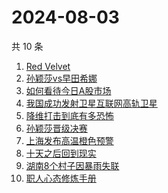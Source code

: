 # 2024-08-03

共 10 条

<!-- BEGIN -->
<!-- 最后更新时间 Sat Aug 03 2024 11:12:15 GMT+0800 (China Standard Time) -->

1. [Red Velvet](https://www.zhihu.com/search?q=Red%20Velvet)
1. [孙颖莎vs早田希娜](https://www.zhihu.com/search?q=%E5%AD%99%E9%A2%96%E8%8E%8Evs%E6%97%A9%E7%94%B0%E5%B8%8C%E5%A8%9C)
1. [如何看待今日A股市场](https://www.zhihu.com/search?q=%E5%A6%82%E4%BD%95%E7%9C%8B%E5%BE%85%E4%BB%8A%E6%97%A5A%E8%82%A1%E5%B8%82%E5%9C%BA)
1. [我国成功发射卫星互联网高轨卫星](https://www.zhihu.com/search?q=%E6%88%91%E5%9B%BD%E6%88%90%E5%8A%9F%E5%8F%91%E5%B0%84%E5%8D%AB%E6%98%9F%E4%BA%92%E8%81%94%E7%BD%91%E9%AB%98%E8%BD%A8%E5%8D%AB%E6%98%9F)
1. [降维打击到底有多恐怖](https://www.zhihu.com/search?q=%E9%99%8D%E7%BB%B4%E6%89%93%E5%87%BB%E5%88%B0%E5%BA%95%E6%9C%89%E5%A4%9A%E6%81%90%E6%80%96)
1. [孙颖莎晋级决赛](https://www.zhihu.com/search?q=%E5%AD%99%E9%A2%96%E8%8E%8E%E6%99%8B%E7%BA%A7%E5%86%B3%E8%B5%9B)
1. [上海发布高温橙色预警](https://www.zhihu.com/search?q=%E4%B8%8A%E6%B5%B7%E5%8F%91%E5%B8%83%E9%AB%98%E6%B8%A9%E6%A9%99%E8%89%B2%E9%A2%84%E8%AD%A6)
1. [十天之后回到现实](https://www.zhihu.com/search?q=%E5%8D%81%E5%A4%A9%E4%B9%8B%E5%90%8E%E5%9B%9E%E5%88%B0%E7%8E%B0%E5%AE%9E)
1. [湖南8个村子因暴雨失联](https://www.zhihu.com/search?q=%E6%B9%96%E5%8D%978%E4%B8%AA%E6%9D%91%E5%AD%90%E5%9B%A0%E6%9A%B4%E9%9B%A8%E5%A4%B1%E8%81%94)
1. [职人心态修炼手册](https://www.zhihu.com/search?q=%E8%81%8C%E4%BA%BA%E5%BF%83%E6%80%81%E4%BF%AE%E7%82%BC%E6%89%8B%E5%86%8C)

<!-- END -->
